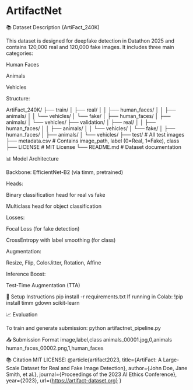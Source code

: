 # ArtifactNet

📚 Dataset Description (ArtiFact_240K)

This dataset is designed for deepfake detection in Datathon 2025 and contains 120,000 real and 120,000 fake images. It includes three main categories:

Human Faces

Animals

Vehicles

Structure:

ArtiFact_240K/
├── train/
│   ├── real/
│   │   ├── human_faces/
│   │   ├── animals/
│   │   └── vehicles/
│   └── fake/
│       ├── human_faces/
│       ├── animals/
│       └── vehicles/
├── validation/
│   ├── real/
│   │   ├── human_faces/
│   │   ├── animals/
│   │   └── vehicles/
│   └── fake/
│       ├── human_faces/
│       ├── animals/
│       └── vehicles/
├── test/                              # All test images
├── metadata.csv                       # Contains image_path, label (0=Real, 1=Fake), class
├── LICENSE                            # MIT License
└── README.md                          # Dataset documentation

📊 Model Architecture

Backbone: EfficientNet-B2 (via timm, pretrained)

Heads:

Binary classification head for real vs fake

Multiclass head for object classification

Losses:

Focal Loss (for fake detection)

CrossEntropy with label smoothing (for class)

Augmentation:

Resize, Flip, ColorJitter, Rotation, Affine

Inference Boost:

Test-Time Augmentation (TTA)

🚀 Setup Instructions
pip install -r requirements.txt
If running in Colab:
!pip install timm gdown scikit-learn


📈 Evaluation

To train and generate submission:
python artifactnet_pipeline.py

📤 Submission Format
image,label,class
animals_00001.jpg,0,animals
human_faces_00002.png,1,human_faces

📚 Citation
MIT LICENSE:
@article{artifact2023,
  title={ArtiFact: A Large-Scale Dataset for Real and Fake Image Detection},
  author={John Doe, Jane Smith, et al.},
  journal={Proceedings of the 2023 AI Ethics Conference},
  year={2023},
  url={https://artifact-dataset.org}
}
